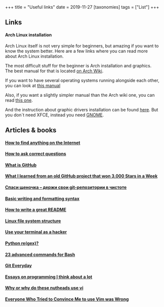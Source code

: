 +++
title = "Useful links"
date = 2019-11-27
[taxonomies]
tags = ["List"]
+++
## Links
#### Arch Linux installation
Arch Linux itself is not very simple for beginners, but amazing 
if you want to know the system better. Here are a few links where
you can read more about Arch Linux installation.

The most difficult stuff for the beginner is Arch installation and graphics. 
The best manual for that is located 
[on Arch Wiki](https://wiki.archlinux.org/index.php/installation_guide). 

If you want to have several operating systems running alongside each other, you can look at
[this manual](https://sollus-soft.blogspot.com/2017/01/arch-linux-windows-10-uefi-systemd-boot.html)

Also, if you want a slightly simpler manual than the Arch wiki one, you can read 
[this one](https://sollus-soft.blogspot.com/2017/01/arch-linux-64-uefi-systemd-boot-grub.html). 

And the instruction about graphic drivers installation can be found 
[here](https://ziggi.org/ustanovka-i-nastroyka-arch-linux-xfce-chast-1/).
But you don\`t need XFCE, instead you need [GNOME](https://wiki.archlinux.org/index.php/GNOME).

## Articles & books

#### [How to find anything on the Internet](https://www.alec.fyi/dorking-how-to-find-anything-on-the-internet.html)

#### [How to ask correct questions](http://segfault.kiev.ua/smart-questions-ru.html#classic)

#### [What is GitHub](https://www.howtogeek.com/180167/htg-explains-what-is-github-and-what-do-geeks-use-it-for/)

#### [What I learned from an old GitHub project that won 3,000 Stars in a Week](https://www.freecodecamp.org/news/what-i-learned-from-an-old-github-project-that-won-3-000-stars-in-a-week-628349a5ee14/)

#### [Спаси щеночка – держи свои git-репозитории в чистоте](https://proglib.io/p/clean-git-repo/)

#### [Basic writing and formatting syntax](https://docs.github.com/en/github/writing-on-github/basic-writing-and-formatting-syntax)

#### [How to write a great README](https://thoughtbot.com/blog/how-to-write-a-great-readme)

#### [Linux file system structure](https://www.youtube.com/watch?v=HbgzrKJvDRw&feature=youtu.be)

#### [Use your terminal as a hacker](https://techrocks.ru/2018/11/15/how-to-code-like-a-hacker-in-the-terminal/)

#### [Python re\(gex\)?](https://drive.google.com/file/d/1P7YMIM1X6Qb7m4_ImmDnAoLes9gB_kS8/view)

#### [23 advanced commands for Bash](https://proglib.io/p/bash-23-advanced-commands/)

#### [Git Everyday](https://git-scm.com/docs/giteveryday)

#### [Essays on programming I think about a lot](https://www.benkuhn.net/progessays/)

#### [Why or why do these nutheads use vi](http://www.viemu.com/a-why-vi-vim.html)

#### [Everyone Who Tried to Convince Me to use Vim was Wrong](https://yehudakatz.com/2010/07/29/everyone-who-tried-to-convince-me-to-use-vim-was-wrong/)
